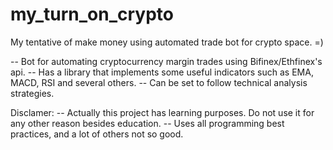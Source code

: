 # my_turn_on_crypto
My tentative of make money using automated trade bot for crypto space. =)

-- Bot for automating cryptocurrency margin trades using Bifinex/Ethfinex's api.
-- Has a library that implements some useful indicators such as EMA, MACD, RSI and several others.
-- Can be set to follow technical analysis strategies.

Disclamer:
-- Actually this project has learning purposes. Do not use it for any other reason besides education.
-- Uses all programming best practices, and a lot of others not so good.
